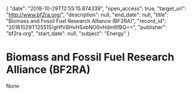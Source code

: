 {
  "date": "2018-10-29T12:55:15.874339", 
  "open_access": true, 
  "target_url": "http://www.bf2ra.org/", 
  "description": null, 
  "end_date": null, 
  "title": "Biomass and Fossil Fuel Research Alliance (BF2RA)", 
  "record_id": "20181029T125515/gHfV8HvHSxbNO0vHdm6fBQ==", 
  "publisher": "bf2ra.org", 
  "start_date": null, 
  "subject": "Energy"
}

# Biomass and Fossil Fuel Research Alliance (BF2RA)

None